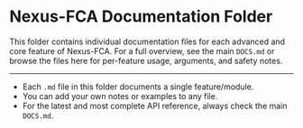 # Nexus-FCA Documentation Folder

This folder contains individual documentation files for each advanced and core feature of Nexus-FCA. For a full overview, see the main `DOCS.md` or browse the files here for per-feature usage, arguments, and safety notes.

---

- Each `.md` file in this folder documents a single feature/module.
- You can add your own notes or examples to any file.
- For the latest and most complete API reference, always check the main `DOCS.md`.
